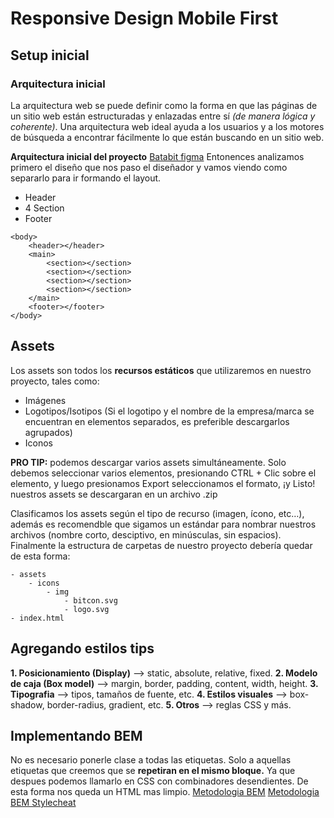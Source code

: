 # Responsive Design Mobile First

## Setup inicial

### Arquitectura inicial
La arquitectura web se puede definir como la forma en que las páginas de un sitio web están estructuradas y enlazadas entre sí _(de manera lógica y coherente)_. Una arquitectura web ideal ayuda a los usuarios y a los motores de búsqueda a encontrar fácilmente lo que están buscando en un sitio web.

**Arquitectura inicial del proyecto**
[Batabit figma](https://www.figma.com/file/sMmlQaZldfDcLERYYWe6h4/Bata-Bit?node-id=44%3A594)
Entonences analizamos primero el diseño que nos paso el diseñador y vamos viendo como separarlo para ir formando el layout.

- Header
- 4 Section
- Footer
```
<body>  
	<header></header>  
	<main>  
		<section></section>  
		<section></section>  
		<section></section>  
		<section></section>  
	</main>  
	<footer></footer>  
</body>
```

## Assets
Los assets son todos los  **recursos estáticos**  que utilizaremos en nuestro proyecto, tales como:
* Imágenes  
* Logotipos/Isotipos (Si el logotipo y el nombre de la empresa/marca se encuentran en elementos separados, es preferible descargarlos agrupados)
* Iconos

**PRO TIP:** podemos descargar varios assets simultáneamente. Solo debemos seleccionar varios elementos, presionando CTRL + Clic sobre el elemento, y luego presionamos Export seleccionamos el formato, ¡y Listo! nuestros assets se descargaran en un archivo .zip

Clasificamos los assets según el tipo de recurso (imagen, ícono, etc…), además es recomendble que sigamos un estándar para nombrar nuestros archivos (nombre corto, desciptivo, en minúsculas, sin espacios).
Finalmente la estructura de carpetas de nuestro proyecto debería quedar de esta forma:
```
- assets 
	- icons 
		- img 
			- bitcon.svg 
			- logo.svg 
- index.html
```
## Agregando estilos tips
**1. Posicionamiento (Display)** --> static, absolute, relative, fixed.
**2.  Modelo de caja (Box model)** --> margin, border, padding, content, width, height.
**3. Tipografia** --> tipos, tamaños de fuente, etc.
**4. Estilos visuales** --> box-shadow, border-radius, gradient, etc.
**5. Otros** --> reglas CSS y más.

## Implementando BEM
No es necesario ponerle clase a todas las etiquetas. Solo a aquellas etiquetas que creemos que se **repetiran en el mismo bloque.** Ya que despues podemos llamarlo en CSS con combinadores desendientes. De esta forma nos queda un HTML mas limpio.
[Metodologia BEM](https://en.bem.info/methodology/quick-start/)
[Metodologia BEM Stylecheat](https://9elements.com/bem-cheat-sheet/)
